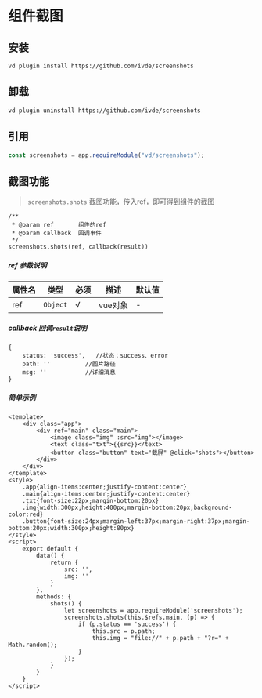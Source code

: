 # 组件截图

## 安装

```shell script
vd plugin install https://github.com/ivde/screenshots
```

## 卸载

```shell script
vd plugin uninstall https://github.com/ivde/screenshots
```

## 引用

```js
const screenshots = app.requireModule("vd/screenshots");
```

## 截图功能

> `screenshots.shots` 截图功能，传入ref，即可得到组件的截图

```
/**
 * @param ref       组件的ref
 * @param callback  回调事件
 */
screenshots.shots(ref, callback(result))

```

##### ref 参数说明

| 属性名 | 类型 | 必须 | 描述 | 默认值 |
| --- | --- | --- | --- | --- |
| ref | `Object` | √ | vue对象 | - |

##### callback 回调`result`说明

```
{
    status: 'success',   //状态：success、error
    path: ''          //图片路径
    msg: ''           //详细消息
}

```

##### 简单示例

```
<template>
    <div class="app">
        <div ref="main" class="main">
            <image class="img" :src="img"></image>
            <text class="txt">{{src}}</text>
            <button class="button" text="截屏" @click="shots"></button>
        </div>
    </div>
</template>
<style>
    .app{align-items:center;justify-content:center}
    .main{align-items:center;justify-content:center}
    .txt{font-size:22px;margin-bottom:20px}
    .img{width:300px;height:400px;margin-bottom:20px;background-color:red}
    .button{font-size:24px;margin-left:37px;margin-right:37px;margin-bottom:20px;width:300px;height:80px}
</style>
<script>
    export default {
        data() {
            return {
                src: '',
                img: ''
            }
        },
        methods: {
            shots() {
                let screenshots = app.requireModule('screenshots');
                screenshots.shots(this.$refs.main, (p) => {
                    if (p.status == 'success') {
                        this.src = p.path;
                        this.img = "file://" + p.path + "?r=" + Math.random();
                    }
                });
            }
        }
    }
</script>
```
